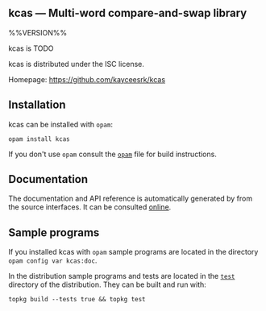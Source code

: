 kcas — Multi-word compare-and-swap library
-------------------------------------------------------------------------------
%%VERSION%%

kcas is TODO

kcas is distributed under the ISC license.

Homepage: https://github.com/kayceesrk/kcas  

## Installation

kcas can be installed with `opam`:

    opam install kcas

If you don't use `opam` consult the [`opam`](opam) file for build
instructions.

## Documentation

The documentation and API reference is automatically generated by from
the source interfaces. It can be consulted [online][doc].

[doc]: https://kayceesrk.github.io/kcas/doc

## Sample programs

If you installed kcas with `opam` sample programs are located in
the directory `opam config var kcas:doc`.

In the distribution sample programs and tests are located in the
[`test`](test) directory of the distribution. They can be built and run
with:

    topkg build --tests true && topkg test 

